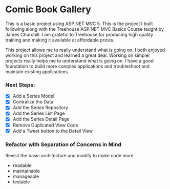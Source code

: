 # Comic Book Gallery #

This is a basic project using ASP.NET MVC 5. This is the project I built following along with the Treehouse ASP.NET MVC Basics Course taught by James Churchill. I am grateful to Treehouse for producing high quality training and making it available at affordable prices. 

This project allows me to really understand what is going on. I both enjoyed working on this project and learned a great deal.  Working on simpler projects really helps me to understand what is going on. I have a good foundation to build more complex applications and troubleshoot and maintain existing applications. 

### Next Steps:  ###

- [x] Add a Series Model
- [x] Centralize the Data
- [x] Add the Series Repository
- [x] Add the Series List Page
- [x] Add the Series Detail Page
- [x] Remove Duplicated View Code
- [x] Add a Tweet button to the Detail View

### Refactor with Separation of Concerns in Mind ##


Revisit the basic architecture and modify to make code more 
- readable 
- maintainable
- manageable
- testable
